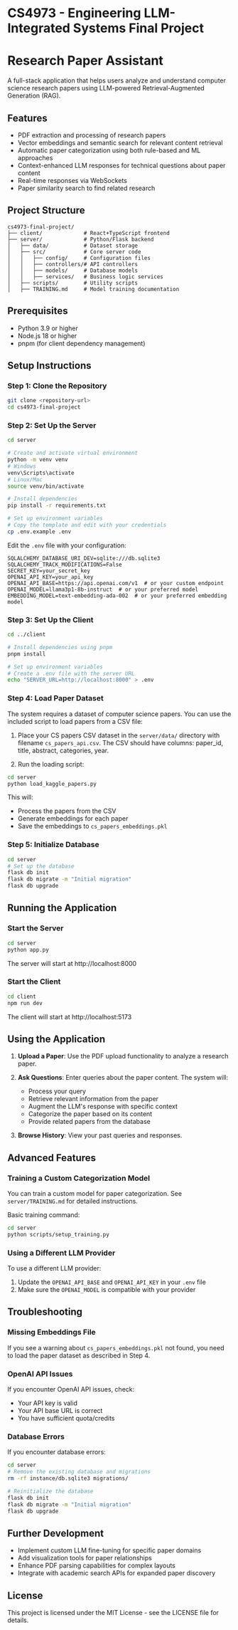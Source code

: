 # CS4973 - Engineering LLM-Integrated Systems Final Project

# Research Paper Assistant

A full-stack application that helps users analyze and understand computer science research papers using LLM-powered Retrieval-Augmented Generation (RAG).

## Features

- PDF extraction and processing of research papers
- Vector embeddings and semantic search for relevant content retrieval
- Automatic paper categorization using both rule-based and ML approaches
- Context-enhanced LLM responses for technical questions about paper content
- Real-time responses via WebSockets
- Paper similarity search to find related research

## Project Structure

```
cs4973-final-project/
├── client/             # React+TypeScript frontend
├── server/             # Python/Flask backend
│   ├── data/           # Dataset storage
│   ├── src/            # Core server code
│   │   ├── config/     # Configuration files
│   │   ├── controllers/# API controllers
│   │   ├── models/     # Database models
│   │   ├── services/   # Business logic services
│   ├── scripts/        # Utility scripts
│   ├── TRAINING.md     # Model training documentation
```

## Prerequisites

- Python 3.9 or higher
- Node.js 18 or higher
- pnpm (for client dependency management)

## Setup Instructions

### Step 1: Clone the Repository

```bash
git clone <repository-url>
cd cs4973-final-project
```

### Step 2: Set Up the Server

```bash
cd server

# Create and activate virtual environment
python -m venv venv
# Windows
venv\Scripts\activate
# Linux/Mac
source venv/bin/activate

# Install dependencies
pip install -r requirements.txt

# Set up environment variables
# Copy the template and edit with your credentials
cp .env.example .env
```

Edit the `.env` file with your configuration:
```
SQLALCHEMY_DATABASE_URI_DEV=sqlite:///db.sqlite3
SQLALCHEMY_TRACK_MODIFICATIONS=False
SECRET_KEY=your_secret_key
OPENAI_API_KEY=your_api_key
OPENAI_API_BASE=https://api.openai.com/v1  # or your custom endpoint
OPENAI_MODEL=llama3p1-8b-instruct  # or your preferred model
EMBEDDING_MODEL=text-embedding-ada-002  # or your preferred embedding model
```

### Step 3: Set Up the Client

```bash
cd ../client

# Install dependencies using pnpm
pnpm install

# Set up environment variables
# Create a .env file with the server URL
echo "SERVER_URL=http://localhost:8000" > .env
```

### Step 4: Load Paper Dataset

The system requires a dataset of computer science papers. You can use the included script to load papers from a CSV file:

1. Place your CS papers CSV dataset in the `server/data/` directory with filename `cs_papers_api.csv`.
   The CSV should have columns: paper_id, title, abstract, categories, year.

2. Run the loading script:

```bash
cd server
python load_kaggle_papers.py
```

This will:
- Process the papers from the CSV
- Generate embeddings for each paper
- Save the embeddings to `cs_papers_embeddings.pkl`

### Step 5: Initialize Database

```bash
cd server
# Set up the database
flask db init
flask db migrate -m "Initial migration"
flask db upgrade
```

## Running the Application

### Start the Server

```bash
cd server
python app.py
```

The server will start at http://localhost:8000

### Start the Client

```bash
cd client
npm run dev
```

The client will start at http://localhost:5173

## Using the Application

1. **Upload a Paper**: Use the PDF upload functionality to analyze a research paper.

2. **Ask Questions**: Enter queries about the paper content. The system will:
   - Process your query
   - Retrieve relevant information from the paper
   - Augment the LLM's response with specific context
   - Categorize the paper based on its content
   - Provide related papers from the database

3. **Browse History**: View your past queries and responses.

## Advanced Features

### Training a Custom Categorization Model

You can train a custom model for paper categorization. See `server/TRAINING.md` for detailed instructions.

Basic training command:
```bash
cd server
python scripts/setup_training.py
```

### Using a Different LLM Provider

To use a different LLM provider:
1. Update the `OPENAI_API_BASE` and `OPENAI_API_KEY` in your `.env` file
2. Make sure the `OPENAI_MODEL` is compatible with your provider

## Troubleshooting

### Missing Embeddings File

If you see a warning about `cs_papers_embeddings.pkl` not found, you need to load the paper dataset as described in Step 4.

### OpenAI API Issues

If you encounter OpenAI API issues, check:
- Your API key is valid
- Your API base URL is correct
- You have sufficient quota/credits

### Database Errors

If you encounter database errors:
```bash
cd server
# Remove the existing database and migrations
rm -rf instance/db.sqlite3 migrations/

# Reinitialize the database
flask db init
flask db migrate -m "Initial migration"
flask db upgrade
```

## Further Development

- Implement custom LLM fine-tuning for specific paper domains
- Add visualization tools for paper relationships
- Enhance PDF parsing capabilities for complex layouts
- Integrate with academic search APIs for expanded paper discovery

## License

This project is licensed under the MIT License - see the LICENSE file for details.
